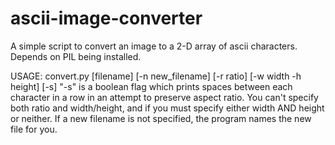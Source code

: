 # ascii-image-converter
A simple script to convert an image to a 2-D array of ascii characters.
Depends on PIL being installed.

USAGE:
  convert.py [filename] [-n new_filename] [-r ratio] [-w width -h height] [-s]
  "-s" is a boolean flag which prints spaces between each character in a row in an attempt to preserve aspect ratio. You can't specify both ratio and width/height, and if you must specify either width AND height or neither. If a new filename is not specified, the program names the new file for you. 
